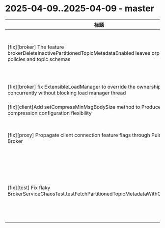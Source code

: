 # 2025-04-09..2025-04-09 - master
| 标题 | 链接 | 作者 | 标签 |
| - | :--: | :--: | - |
| [fix][broker] The feature brokerDeleteInactivePartitionedTopicMetadataEnabled leaves orphan topic policies and topic schemas | [#24150](https://github.com/apache/pulsar/pull/24150) | [@poorbarcode](https://github.com/poorbarcode) | `type/bug` `doc-not-needed` `ready-to-test` `cherry-picked/branch-4.0` `release/3.0.12` `release/3.3.7` `release/4.0.5`  | 
| [fix][broker] fix ExtensibleLoadManager to override the ownerships concurrently without blocking load manager thread | [#24156](https://github.com/apache/pulsar/pull/24156) | [@heesung-sn](https://github.com/heesung-sn) | `doc-not-needed` `cherry-picked/branch-4.0` `release/4.0.5`  | 
| [fix][client]Add setCompressMinMsgBodySize method to ProducerBuilder for compression configuration flexibility | [#24164](https://github.com/apache/pulsar/pull/24164) | [@liangyepianzhou](https://github.com/liangyepianzhou) | `doc-not-needed` `ready-to-test`  | 
| [fix][proxy] Propagate client connection feature flags through Pulsar Proxy to Broker | [#24158](https://github.com/apache/pulsar/pull/24158) | [@poorbarcode](https://github.com/poorbarcode) | `type/bug` `doc-not-needed` `cherry-picked/branch-4.0` `release/3.0.12` `release/3.3.7` `release/4.0.5`  | 
| [fix][test] Fix flaky BrokerServiceChaosTest.testFetchPartitionedTopicMetadataWithCacheRefresh | [#24161](https://github.com/apache/pulsar/pull/24161) | [@nodece](https://github.com/nodece) | `doc-not-needed` `ready-to-test` `cherry-picked/branch-3.0` `cherry-picked/branch-3.3` `cherry-picked/branch-4.0` `release/3.0.12` `release/3.3.7` `release/4.0.5`  | 
